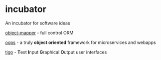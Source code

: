# incubator
An incubator for software ideas

[object-mapper](object-mapper.md) - full control ORM

[oops](oops.md) - a truly **object oriented** framework for microservices and webapps

[tigo](tigo.md) - **T**ext **I**nput **G**raphical **O**utput user interfaces
